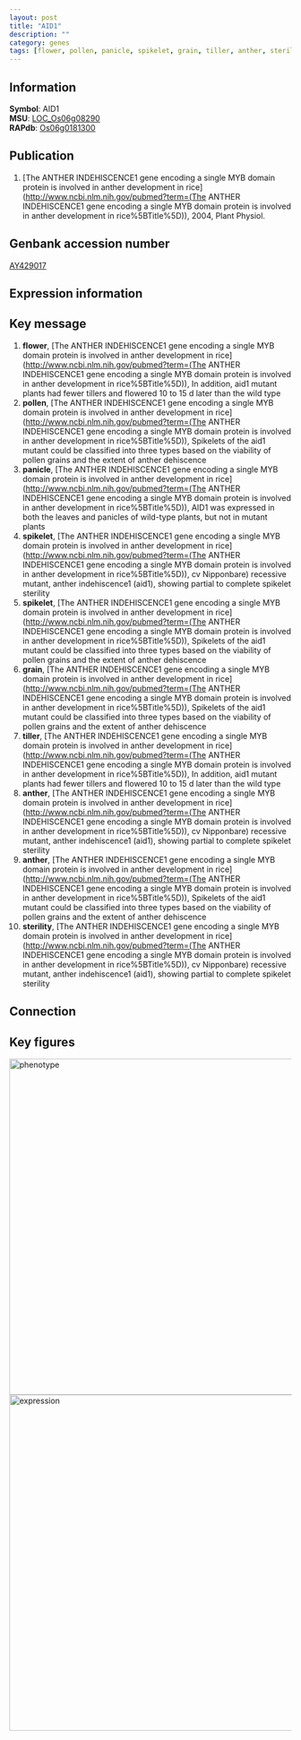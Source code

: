 ```yaml
---
layout: post
title: "AID1"
description: ""
category: genes
tags: [flower, pollen, panicle, spikelet, grain, tiller, anther, sterility, Gene]
---
```


## Information
__Symbol__: AID1  
__MSU__: [LOC_Os06g08290](http://rice.plantbiology.msu.edu/cgi-bin/ORF_infopage.cgi?orf=LOC_Os06g08290)  
__RAPdb__: [Os06g0181300](http://rapdb.dna.affrc.go.jp/viewer/gbrowse_details/irgsp1?name=Os06g0181300)  

## Publication
1. [The ANTHER INDEHISCENCE1 gene encoding a single MYB domain protein is involved in anther development in rice](http://www.ncbi.nlm.nih.gov/pubmed?term=(The ANTHER INDEHISCENCE1 gene encoding a single MYB domain protein is involved in anther development in rice%5BTitle%5D)), 2004, Plant Physiol.

## Genbank accession number
[AY429017](http://www.ncbi.nlm.nih.gov/nuccore/AY429017)

## Expression information

## Key message
1. __flower__, [The ANTHER INDEHISCENCE1 gene encoding a single MYB domain protein is involved in anther development in rice](http://www.ncbi.nlm.nih.gov/pubmed?term=(The ANTHER INDEHISCENCE1 gene encoding a single MYB domain protein is involved in anther development in rice%5BTitle%5D)),  In addition, aid1 mutant plants had fewer tillers and flowered 10 to 15 d later than the wild type
2. __pollen__, [The ANTHER INDEHISCENCE1 gene encoding a single MYB domain protein is involved in anther development in rice](http://www.ncbi.nlm.nih.gov/pubmed?term=(The ANTHER INDEHISCENCE1 gene encoding a single MYB domain protein is involved in anther development in rice%5BTitle%5D)),  Spikelets of the aid1 mutant could be classified into three types based on the viability of pollen grains and the extent of anther dehiscence
3. __panicle__, [The ANTHER INDEHISCENCE1 gene encoding a single MYB domain protein is involved in anther development in rice](http://www.ncbi.nlm.nih.gov/pubmed?term=(The ANTHER INDEHISCENCE1 gene encoding a single MYB domain protein is involved in anther development in rice%5BTitle%5D)),  AID1 was expressed in both the leaves and panicles of wild-type plants, but not in mutant plants
4. __spikelet__, [The ANTHER INDEHISCENCE1 gene encoding a single MYB domain protein is involved in anther development in rice](http://www.ncbi.nlm.nih.gov/pubmed?term=(The ANTHER INDEHISCENCE1 gene encoding a single MYB domain protein is involved in anther development in rice%5BTitle%5D)),  cv Nipponbare) recessive mutant, anther indehiscence1 (aid1), showing partial to complete spikelet sterility
5. __spikelet__, [The ANTHER INDEHISCENCE1 gene encoding a single MYB domain protein is involved in anther development in rice](http://www.ncbi.nlm.nih.gov/pubmed?term=(The ANTHER INDEHISCENCE1 gene encoding a single MYB domain protein is involved in anther development in rice%5BTitle%5D)),  Spikelets of the aid1 mutant could be classified into three types based on the viability of pollen grains and the extent of anther dehiscence
6. __grain__, [The ANTHER INDEHISCENCE1 gene encoding a single MYB domain protein is involved in anther development in rice](http://www.ncbi.nlm.nih.gov/pubmed?term=(The ANTHER INDEHISCENCE1 gene encoding a single MYB domain protein is involved in anther development in rice%5BTitle%5D)),  Spikelets of the aid1 mutant could be classified into three types based on the viability of pollen grains and the extent of anther dehiscence
7. __tiller__, [The ANTHER INDEHISCENCE1 gene encoding a single MYB domain protein is involved in anther development in rice](http://www.ncbi.nlm.nih.gov/pubmed?term=(The ANTHER INDEHISCENCE1 gene encoding a single MYB domain protein is involved in anther development in rice%5BTitle%5D)),  In addition, aid1 mutant plants had fewer tillers and flowered 10 to 15 d later than the wild type
8. __anther__, [The ANTHER INDEHISCENCE1 gene encoding a single MYB domain protein is involved in anther development in rice](http://www.ncbi.nlm.nih.gov/pubmed?term=(The ANTHER INDEHISCENCE1 gene encoding a single MYB domain protein is involved in anther development in rice%5BTitle%5D)),  cv Nipponbare) recessive mutant, anther indehiscence1 (aid1), showing partial to complete spikelet sterility
9. __anther__, [The ANTHER INDEHISCENCE1 gene encoding a single MYB domain protein is involved in anther development in rice](http://www.ncbi.nlm.nih.gov/pubmed?term=(The ANTHER INDEHISCENCE1 gene encoding a single MYB domain protein is involved in anther development in rice%5BTitle%5D)),  Spikelets of the aid1 mutant could be classified into three types based on the viability of pollen grains and the extent of anther dehiscence
10. __sterility__, [The ANTHER INDEHISCENCE1 gene encoding a single MYB domain protein is involved in anther development in rice](http://www.ncbi.nlm.nih.gov/pubmed?term=(The ANTHER INDEHISCENCE1 gene encoding a single MYB domain protein is involved in anther development in rice%5BTitle%5D)),  cv Nipponbare) recessive mutant, anther indehiscence1 (aid1), showing partial to complete spikelet sterility

## Connection

## Key figures
<img src="http://ricencode.github.io/images/AID1.pheno.png" alt="phenotype"  style="width: 600px;"/>

<img src="http://ricencode.github.io/images/AID1.exp.png" alt="expression"  style="width: 600px;"/>


